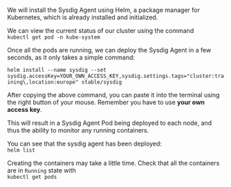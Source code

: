 We will install the Sysdig Agent using Helm, a package manager for Kubernetes, which is already installed and initialized.

We can view the current status of our cluster using the command  
`kubectl get pod -n kube-system`

Once all the pods are running, we can deploy the Sysdig Agent in a few seconds, as it only takes a simple command:

`helm install --name sysdig --set sysdig.accessKey=YOUR_OWN_ACCESS_KEY,sysdig.settings.tags="cluster:training\,location:europe" stable/sysdig`

After copying the above command, you can paste it into the terminal using the right button of your mouse.  Remember you have to use **your own access key**.

This will result in a Sysdig Agent Pod being deployed to each node, and thus the ability to monitor any running containers.

You can see that the sysdig agent has been deployed:  
`helm list`

Creating the containers may take a little time. Check that all the containers are in `Running` state with  
`kubectl get pods`
